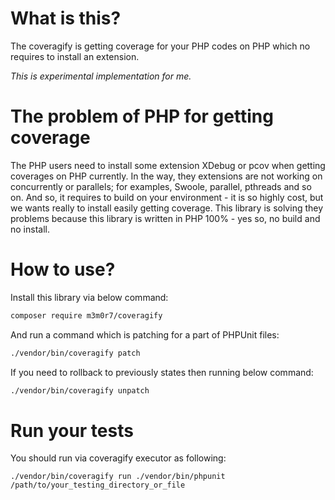 # What is this?

The coveragify is getting coverage for your PHP codes on PHP which no requires to install an extension.

*This is experimental implementation for me.*

# The problem of PHP for getting coverage

The PHP users need to install some extension XDebug or pcov when getting coverages on PHP currently.
In the way, they extensions are not working on concurrently or parallels; for examples, Swoole, parallel, pthreads and so on.
And so, it requires to build on your environment - it is so highly cost, but we wants really to install easily getting coverage.
This library is solving they problems because this library is written in PHP 100% - yes so, no build and no install.

# How to use?

Install this library via below command:

```sh
composer require m3m0r7/coveragify
```

And run a command which is patching for a part of PHPUnit files:

```sh
./vendor/bin/coveragify patch
```

If you need to rollback to previously states then running below command:

```sh
./vendor/bin/coveragify unpatch
```

# Run your tests

You should run via coveragify executor as following:

```
./vendor/bin/coveragify run ./vendor/bin/phpunit /path/to/your_testing_directory_or_file
```
